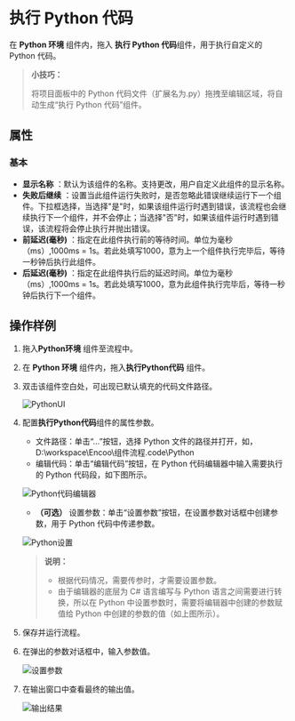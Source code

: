 # 执行 Python 代码

在 **Python 环境** 组件内，拖入 **执行 Python 代码**组件，用于执行自定义的 Python 代码。

> **小技巧：**
>
> 将项目面板中的 Python 代码文件（扩展名为.py）拖拽至编辑区域，将自动生成“执行 Python 代码”组件。

## 属性

### 基本

- **显示名称** ：默认为该组件的名称。支持更改，用户自定义此组件的显示名称。
- **失败后继续** ：设置当此组件运行失败时，是否忽略此错误继续运行下一个组件。下拉框选择，当选择"是"时，如果该组件运行时遇到错误，该流程也会继续执行下一个组件，并不会停止；当选择"否"时，如果该组件运行时遇到错误，该流程将会停止执行并抛出错误。
- **前延迟(毫秒)** ：指定在此组件执行前的等待时间。单位为毫秒（ms）,1000ms = 1s。若此处填写1000，意为上一个组件执行完毕后，等待一秒钟后执行此组件。
- **后延迟(毫秒)** ：指定在此组件执行后的延迟时间。单位为毫秒（ms）,1000ms = 1s。若此处填写1000，意为此组件执行完毕后，等待一秒钟后执行下一个组件。

## 操作样例

1. 拖入**Python环境** 组件至流程中。
2. 在 **Python 环境** 组件内，拖入**执行Python代码** 组件。
3. 双击该组件空白处，可出现已默认填充的代码文件路径。

   ![PythonUI](https://docimages.blob.core.chinacloudapi.cn/images/Activities/pythonexcute20201211.png)

4. 配置**执行Python代码**组件的属性参数。

    - 文件路径：单击“…”按钮，选择 Python 文件的路径并打开，如，D:\workspace\Encoo\组件流程\.code\Python
    -  编辑代码：单击“编辑代码”按钮，在 Python 代码编辑器中输入需要执行的 Python 代码段，如下图所示。

    ![Python代码编辑器](https://docimages.blob.core.chinacloudapi.cn/images/Activities/pythoncodeedit20210429.png)

    - **（可选）** 设置参数：单击“设置参数”按钮，在设置参数对话框中创建参数，用于 Python 代码中传递参数。

    ![Python设置](https://docimages.blob.core.chinacloudapi.cn/images/Activities/pythonargument20210429.png)   

    >**说明：**
    >
    > - 根据代码情况，需要传参时，才需要设置参数。
    > - 由于编辑器的底层为 C# 语言编写与 Python 语言之间需要进行转换，所以在 Python 中设置参数时，需要将编辑器中创建的参数赋值给 Python 中创建的参数的值（如上图所示）。

5. 保存并运行流程。
6. 在弹出的参数对话框中，输入参数值。

    ![设置参数](https://docimages.blob.core.chinacloudapi.cn/images/Activities/runandset20210429.png)

7. 在输出窗口中查看最终的输出值。

    ![输出结果](https://docimages.blob.core.chinacloudapi.cn/images/Activities/outputpython20210429.png)
